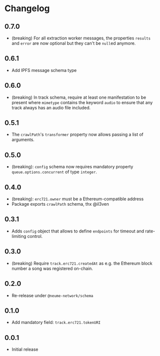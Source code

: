 # Changelog

## 0.7.0

- (breaking) For all extraction worker messages, the properties `results` and
  `error` are now optional but they can't be `null`ed anymore.

## 0.6.1

- Add IPFS message schema type

## 0.6.0

- (breaking) In track schema, require at least one manifestation to be present
  where `mimetype` contains the keyword `audio` to ensure that any track always
  has an audio file included.

## 0.5.1

- The `crawlPath`'s `transformer` property now allows passing a list of
  arguments.

## 0.5.0

- (breaking): `config` schema now requires mandatory property
  `queue.options.concurrent` of type `integer`.

## 0.4.0

- (breaking): `erc721.owner` must be a Ethereum-compatible address
- Package exports `crawlPath` schema, thx @il3ven

## 0.3.1

- Adds `config` object that allows to define `endpoints` for timeout and
  rate-limiting control.

## 0.3.0

- (breaking) Require `track.erc721.createdAt` as e.g. the Ethereum block number
  a song was registered on-chain.

## 0.2.0

- Re-release under `@neume-network/schema`

## 0.1.0

- Add mandatory field: `track.erc721.tokenURI`

## 0.0.1

- Initial release
